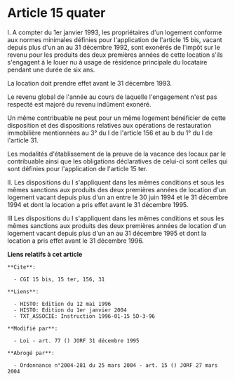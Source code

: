 # Article 15 quater

I. A compter du 1er janvier 1993, les propriétaires d'un logement conforme aux normes minimales définies pour l'application
de l'article 15 bis, vacant depuis plus d'un an au 31 décembre 1992, sont exonérés de l'impôt sur le revenu pour les produits
des deux premières années de cette location s'ils s'engagent à le louer nu à usage de résidence principale du locataire
pendant une durée de six ans.

La location doit prendre effet avant le 31 décembre 1993.

Le revenu global de l'année au cours de laquelle l'engagement n'est pas respecté est majoré du revenu indûment exonéré.

Un même contribuable ne peut pour un même logement bénéficier de cette disposition et des dispositions relatives aux
opérations de restauration immobilière mentionnées au 3° du I de l'article 156 et au b du 1° du I de l'article 31.

Les modalités d'établissement de la preuve de la vacance des locaux par le contribuable ainsi que les obligations
déclaratives de celui-ci sont celles qui sont définies pour l'application de l'article 15 ter.

II. Les dispositions du I s'appliquent dans les mêmes conditions et sous les mêmes sanctions aux produits des deux premières
années de location d'un logement vacant depuis plus d'un an entre le 30 juin 1994 et le 31 décembre 1994 et dont la location
a pris effet avant le 31 décembre 1995.

III Les dispositions du I s'appliquent dans les mêmes conditions et sous les mêmes sanctions aux produits des deux premières
années de location d'un logement vacant depuis plus d'un an au 31 décembre 1995 et dont la location a pris effet avant le 31
décembre 1996.

**Liens relatifs à cet article**

	**Cite**:

	  - CGI 15 bis, 15 ter, 156, 31

	**Liens**:

	  - HISTO: Edition du 12 mai 1996
	  - HISTO: Edition du 1er janvier 2004
	  - TXT_ASSOCIE: Instruction 1996-01-15 5D-3-96

	**Modifié par**:

	  - Loi - art. 77 () JORF 31 décembre 1995

	**Abrogé par**:

	  - Ordonnance n°2004-281 du 25 mars 2004 - art. 15 () JORF 27 mars 2004
